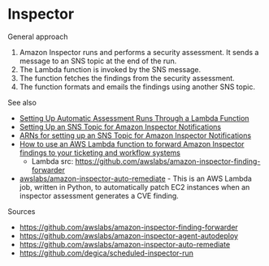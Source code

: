 # Inspector

General approach

1. Amazon Inspector runs and performs a security assessment. It sends a message to an SNS topic at the end of the run.
2. The Lambda function is invoked by the SNS message.
3. The function fetches the findings from the security assessment.
4. The function formats and emails the findings using another SNS topic.


See also

- [Setting Up Automatic Assessment Runs Through a Lambda Function](
  https://docs.aws.amazon.com/inspector/latest/userguide/inspector_assessments.html#assessment_runs-schedule)
- [Setting Up an SNS Topic for Amazon Inspector Notifications](
  https://docs.aws.amazon.com/inspector/latest/userguide/inspector_assessments.html#sns-topic)
- [ARNs for setting up an SNS Topic for Amazon Inspector Notifications](
  https://docs.aws.amazon.com/inspector/latest/userguide/inspector_assessments.html)
- [How to use an AWS Lambda function to forward Amazon Inspector findings to your ticketing and workflow systems](
  https://aws.amazon.com/blogs/aws/scale-your-security-vulnerability-testing-with-amazon-inspector/)
    - Lambda src: https://github.com/awslabs/amazon-inspector-finding-forwarder
- [awslabs/amazon-inspector-auto-remediate](https://github.com/awslabs/amazon-inspector-auto-remediate) -
  This is an AWS Lambda job, written in Python, to automatically patch EC2 instances when an inspector assessment generates a CVE finding.

Sources
- https://github.com/awslabs/amazon-inspector-finding-forwarder
- https://github.com/awslabs/amazon-inspector-agent-autodeploy
- https://github.com/awslabs/amazon-inspector-auto-remediate
- https://github.com/degica/scheduled-inspector-run